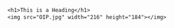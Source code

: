 <html>
  <head>
    <title>Page Title</title>
  </head>
  
  <body>

    <h1>This is a Heading</h1>
    <img src="OIP.jpg" width="216" height="184"></img>

  </body>
</html>
